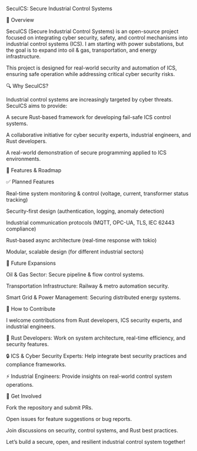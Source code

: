 SecuICS: Secure Industrial Control Systems

📌 Overview

SecuICS (Secure Industrial Control Systems) is an open-source project focused on integrating cyber security, safety, and control mechanisms into industrial control systems (ICS). I am starting with power substations, but the goal is to expand into oil & gas, transportation, and energy infrastructure.

This project is designed for real-world security and automation of ICS, ensuring safe operation while addressing critical cyber security risks.

🔍 Why SecuICS?

Industrial control systems are increasingly targeted by cyber threats. SecuICS aims to provide:

A secure Rust-based framework for developing fail-safe ICS control systems.

A collaborative initiative for cyber security experts, industrial engineers, and Rust developers.

A real-world demonstration of secure programming applied to ICS environments.

🚀 Features & Roadmap

✅ Planned Features

Real-time system monitoring & control (voltage, current, transformer status tracking)

Security-first design (authentication, logging, anomaly detection)

Industrial communication protocols (MQTT, OPC-UA, TLS, IEC 62443 compliance)

Rust-based async architecture (real-time response with tokio)

Modular, scalable design (for different industrial sectors)

🔄 Future Expansions

Oil & Gas Sector: Secure pipeline & flow control systems.

Transportation Infrastructure: Railway & metro automation security.

Smart Grid & Power Management: Securing distributed energy systems.

👥 How to Contribute

I welcome contributions from Rust developers, ICS security experts, and industrial engineers.

🦀 Rust Developers: Work on system architecture, real-time efficiency, and security features.

🔒 ICS & Cyber Security Experts: Help integrate best security practices and compliance frameworks.

⚡ Industrial Engineers: Provide insights on real-world control system operations.

🔗 Get Involved

Fork the repository and submit PRs.

Open issues for feature suggestions or bug reports.

Join discussions on security, control systems, and Rust best practices.

Let’s build a secure, open, and resilient industrial control system together!